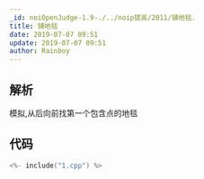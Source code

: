 ```yaml
---
_id: noiOpenJudge-1.9-./../noip提高/2011/铺地毯.
title: 铺地毯
date: 2019-07-07 09:51
update: 2019-07-07 09:51
author: Rainboy
---
```



## 解析

模拟,从后向前找第一个包含点的地毯

## 代码


```c
<%- include("1.cpp") %>
```

